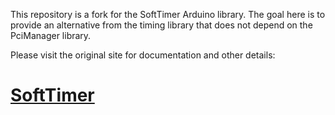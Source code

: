 This repository is a fork for the SoftTimer Arduino library.
The goal here is to provide an alternative from the timing library that does not depend on the PciManager library.

Please visit the original site for documentation and other details:
# [SoftTimer](https://github.com/prampec/arduino-softtimer) #
